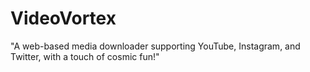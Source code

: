 # VideoVortex
"A web-based media downloader supporting YouTube, Instagram, and Twitter, with a touch of cosmic fun!"
